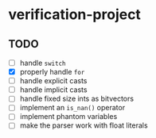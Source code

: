 # verification-project

## TODO

- [ ] handle `switch`
- [X] properly handle `for`
- [ ] handle explicit casts
- [ ] handle implicit casts
- [ ] handle fixed size ints as bitvectors
- [ ] implement an `is_nan()` operator
- [ ] implement phantom variables
- [ ] make the parser work with float literals

